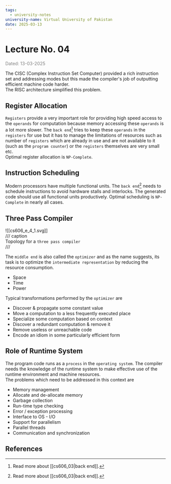 ```yaml
---
tags:
  - university-notes
university-name: Virtual University of Pakistan
date: 2025-03-13
---
```


# Lecture No. 04

<span style="color: gray;">Dated: 13-03-2025</span>

The CISC (Complex Instruction Set Computer) provided a rich instruction set and addressing modes but this made the compiler's job of outputting efficient machine code harder.  
The RISC architecture simplified this problem.

## Register Allocation

`Registers` provide a very important role for providing high speed access to the `operands` for computation because memory accessing these `operands` is a lot more slower. The `back end`[^1] tries to keep these `operands` in the `registers` for use but it has to manage the limitations of resources such as number of `registers` which are already in use and are not available to it (such as the `program counter`) or the `registers` themselves are very small etc.  
Optimal register allocation is `NP-Complete`.

## Instruction Scheduling

Modern processors have multiple functional units. The `back end`[^1] needs to schedule instructions to avoid hardware stalls and interlocks. The generated code should use all functional units productively. Optimal scheduling is `NP-Complete` in nearly all cases.

## Three Pass Compiler

![[cs606_e_4_1.svg]]  
/// caption  
Topology for a `three pass compiler`  
///

The `middle end` is also called the `optimizer` and as the name suggests, its task is to optimize the `intermediate representation` by reducing the resource consumption.

- Space
- Time
- Power

Typical transformations performed by the `optimizer` are

- Discover & propagate some constant value
- Move a computation to a less frequently executed place
- Specialize some computation based on context
- Discover a redundant computation & remove it
- Remove useless or unreachable code
- Encode an idiom in some particularly efficient form

## Role of Runtime System

The program code runs as a `process` in the `operating system`. The compiler needs the knowledge of the runtime system to make effective use of the runtime environment and machine resources.  
The problems which need to be addressed in this context are

- Memory management
- Allocate and de-allocate memory
- Garbage collection
- Run-time type checking
- Error / exception processing
- Interface to OS - I/O
- Support for parallelism
- Parallel threads
- Communication and synchronization

## References

[^1]: Read more about [[cs606_03|back end]].
